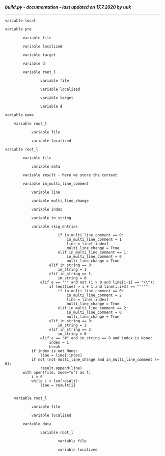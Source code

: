 ***build.py - documentation - last updated on 17.7.2020 by uuk***
___

    variable local

    variable pre

            variable file

            variable localized

            variable target

            variable d

            variable root_l

                    variable file

                    variable localized

                    variable target

                    variable d

    variable name

        variable root_l

                variable file

                variable localized

    variable root_l

            variable file

                variable data

            variable result - here we store the context

            variable in_multi_line_comment

                variable line

                variable multi_line_change

                variable index

                variable in_string

                variable skip_entries
                
                            if in_multi_line_comment == 0:
                                in_multi_line_comment = 1
                                line = line[:index]
                                multi_line_change = True
                            elif in_multi_line_comment == 1:
                                in_multi_line_comment = 0
                                multi_line_change = True
                        elif in_string == 0:
                            in_string = 1
                        elif in_string == 1:
                            in_string = 0
                    elif e == "'" and not (i > 0 and line[i-1] == "\\"):
                        if len(line) > i + 1 and line[i:i+3] == "'''":
                            if in_multi_line_comment == 0:
                                in_multi_line_comment = 2
                                line = line[:index]
                                multi_line_change = True
                            elif in_multi_line_comment == 2:
                                in_multi_line_comment = 0
                                multi_line_change = True
                        elif in_string == 0:
                            in_string = 2
                        elif in_string == 2:
                            in_string = 0
                    elif e == "#" and in_string == 0 and index is None:
                        index = i
                        break
                if index is not None:
                    line = line[:index]
                if not (not multi_line_change and in_multi_line_comment != 0):
                    result.append(line)
            with open(file, mode="w") as f:
                i = 0
                while i < len(result):
                    line = result[i]


        variable root_l

                variable file

                variable localized

            variable data

                    variable root_l

                            variable file

                            variable localized